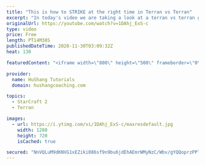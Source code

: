 ```yaml
---
title: "This is how to STRIKE at the right time in Terran vs Terran"
excerpt: "In today's video we are taking a look at a terran vs terran game I played that showcases some patience and how I like to calculate when it's the correct time to attack!  Coaching -------------------------------------------------------------------------- Website: https://www.hushangcoaching.com  Interested"
originalUrl: https://youtube.com/watch?v=1DAhj_ExS-c
type: video
price: Free
length: PT14M38S
publishedDateTime: 2020-11-30T03:09:32Z
heat: 130

featuredContent: "<iframe width=\"800\" height=\"500\" frameborder=\"0\" src=\"https://www.youtube.com/embed/1DAhj_ExS-c\" allow=\"accelerometer; autoplay; encrypted-media; gyroscope; picture-in-picture\" allowfullscreen></iframe>"

provider:
  name: HuShang Tutorials
  domain: hushangcoaching.com

topics:
  - StarCraft 2
  - Terran

images:
  - url: https://i.ytimg.com/vi/1DAhj_ExS-c/maxresdefault.jpg
    width: 1280
    height: 720
    isCached: true

secured: "NnVQLuM9dKNVG1xEZiki086sf9n9bu6jdEhAEmrWMyNzC/Wbv/gYQQoprzPPlMpHyo1GhBgup92zRtRHSKdFi1E/osdr8fUZykn1EA7/ue+GVfcZmKbFUQzMK3DKSYNFWAPcWVseJtxI069/7ZxhQEtsCUGINaH2ShszUqynowbw4tcnGpxr3hV3DwO+KdICS9fCfDmZtIairflAb20Y2pJApmj1MFcNT1peQZ/On1kYN21HFAG/ofhOP+2o9PywwYHj9WW9QSdTWe9tTF0eHRyHVX8pkpJTnJA7Jz/d9EFBPrlOknOXYb2D0Y14udGUtsQxcphU9sM55+uzGsFfRi5Fd4cjlqKkM/jl/pRRnMM+1ANkwJscNOTyj2FRRlT1Xz63g4Rp5nCUg8EfljtgXOh3H3vmwoAiCXb5DgSBZ6s=;fURbIfmr68fQQsWZMuvWmQ=="
---
```


